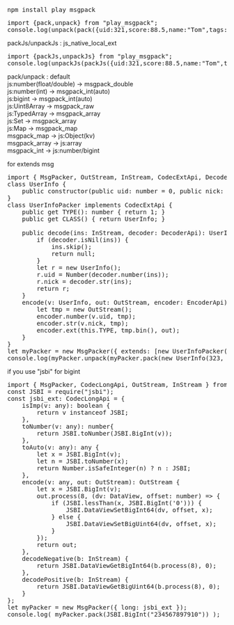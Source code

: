 <pre>
npm install play_msgpack
</pre>

<pre>
import {pack,unpack} from "play_msgpack";
console.log(unpack(pack({uid:321,score:88.5,name:"Tom",tags:[22,33,55]})));
</pre>

packJs/unpackJs : js_native_local_ext  
<pre>
import {packJs,unpackJs} from "play_msgpack";
console.log(unpackJs(packJs({uid:321,score:88.5,name:"Tom",tags:[22,33,55],msg:new Set([2,3,5]),lgx:new Int16Array([-2,3,5])})));
</pre>

pack/unpack : default  
js:number(float/double) -> msgpack_double  
js:number(int) -> msgpack_int(auto)  
js:bigint -> msgpack_int(auto)  
js:Uint8Array -> msgpack_raw  
js:TypedArray -> msgpack_array  
js:Set -> msgpack_array  
js:Map -> msgpack_map  
msgpack_map -> js:Object(kv)   
msgpack_array -> js:array  
msgpack_int -> js:number/bigint   

for extends msg  
<pre>
import { MsgPacker, OutStream, InStream, CodecExtApi, DecoderApi, EncoderApi } from "play_msgpack";
class UserInfo {
    public constructor(public uid: number = 0, public nick: string = "") { }
}
class UserInfoPacker implements CodecExtApi {
    public get TYPE(): number { return 1; }
    public get CLASS() { return UserInfo; }

    public decode(ins: InStream, decoder: DecoderApi): UserInfo {
        if (decoder.isNil(ins)) {
            ins.skip();
            return null;
        }
        let r = new UserInfo();
        r.uid = Number(decoder.number(ins));
        r.nick = decoder.str(ins);
        return r;
    }
    encode(v: UserInfo, out: OutStream, encoder: EncoderApi): void {
        let tmp = new OutStream();
        encoder.number(v.uid, tmp);
        encoder.str(v.nick, tmp);
        encoder.ext(this.TYPE, tmp.bin(), out);
    }
}
let myPacker = new MsgPacker({ extends: [new UserInfoPacker()] });
console.log(myPacker.unpack(myPacker.pack(new UserInfo(323, "tom"))));
</pre>

if you use "jsbi" for bigint  
<pre>
import { MsgPacker, CodecLongApi, OutStream, InStream } from "play_msgpack";
const JSBI = require("jsbi");
const jsbi_ext: CodecLongApi = {
    isImp(v: any): boolean {
        return v instanceof JSBI;
    },
    toNumber(v: any): number{
        return JSBI.toNumber(JSBI.BigInt(v));
    },
    toAuto(v: any): any {
        let x = JSBI.BigInt(v);
        let n = JSBI.toNumber(x);
        return Number.isSafeInteger(n) ? n : JSBI;
    },
    encode(v: any, out: OutStream): OutStream {
        let x = JSBI.BigInt(v);
        out.process(8, (dv: DataView, offset: number) => {
            if (JSBI.lessThan(x, JSBI.BigInt('0'))) {
                JSBI.DataViewSetBigInt64(dv, offset, x);
            } else {
                JSBI.DataViewSetBigUint64(dv, offset, x);
            }
        });
        return out;
    },
    decodeNegative(b: InStream) {
        return JSBI.DataViewGetBigInt64(b.process(8), 0);
    },
    decodePositive(b: InStream) {
        return JSBI.DataViewGetBigUint64(b.process(8), 0);
    }
};
let myPacker = new MsgPacker({ long: jsbi_ext });
console.log( myPacker.pack(JSBI.BigInt("234567897910")) );
</pre>